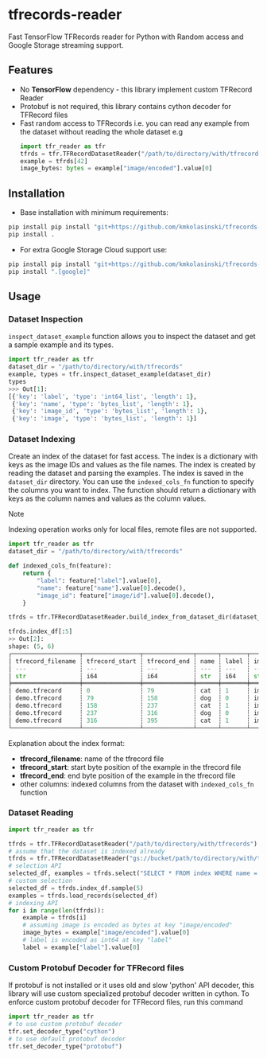 # tfrecords-reader

Fast TensorFlow TFRecords reader for Python with Random access and Google Storage streaming support.

## Features
* No **TensorFlow** dependency - this library implement custom TFRecord Reader
* Protobuf is not required, this library contains cython decoder for TFRecord files
* Fast random access to TFRecords i.e. you can read any example from the dataset without
  reading the whole dataset e.g
    ```python
    import tfr_reader as tfr
    tfrds = tfr.TFRecordDatasetReader("/path/to/directory/with/tfrecords")
    example = tfrds[42]
    image_bytes: bytes = example["image/encoded"].value[0]
    ```

## Installation

* Base installation with minimum requirements:
```bash
pip install pip install "git+https://github.com/kmkolasinski/tfrecords-reader.git"
pip install .
```
* For extra Google Storage Cloud support use:
```bash
pip install pip install "git+https://github.com/kmkolasinski/tfrecords-reader.git#egg=[google]"
pip install ".[google]"
```

## Usage

### Dataset Inspection
`inspect_dataset_example` function allows you to inspect the dataset and get a sample example
and its types.
```python
import tfr_reader as tfr
dataset_dir = "/path/to/directory/with/tfrecords"
example, types = tfr.inspect_dataset_example(dataset_dir)
types
>>> Out[1]:
[{'key': 'label', 'type': 'int64_list', 'length': 1},
 {'key': 'name', 'type': 'bytes_list', 'length': 1},
 {'key': 'image_id', 'type': 'bytes_list', 'length': 1},
 {'key': 'image', 'type': 'bytes_list', 'length': 1}]
```

### Dataset Indexing
Create an index of the dataset for fast access. The index is a dictionary with keys as the
image IDs and values as the file names. The index is created by reading the dataset and
parsing the examples. The index is saved in the `dataset_dir` directory. You can use the
`indexed_cols_fn` function to specify the columns you want to index. The function should return
a dictionary with keys as the column names and values as the column values.

> [!NOTE]
> Indexing operation works only for local files, remote files are not supported.


```python
import tfr_reader as tfr
dataset_dir = "/path/to/directory/with/tfrecords"

def indexed_cols_fn(feature):
    return {
        "label": feature["label"].value[0],
        "name": feature["name"].value[0].decode(),
        "image_id": feature["image/id"].value[0].decode(),
    }

tfrds = tfr.TFRecordDatasetReader.build_index_from_dataset_dir(dataset_dir, indexed_cols_fn)

tfrds.index_df[:5]
>> Out[2]:
shape: (5, 6)
┌───────────────────┬────────────────┬──────────────┬──────┬───────┬────────────┐
│ tfrecord_filename ┆ tfrecord_start ┆ tfrecord_end ┆ name ┆ label ┆ image_id   │
│ ---               ┆ ---            ┆ ---          ┆ ---  ┆ ---   ┆ ---        │
│ str               ┆ i64            ┆ i64          ┆ str  ┆ i64   ┆ str        │
╞═══════════════════╪════════════════╪══════════════╪══════╪═══════╪════════════╡
│ demo.tfrecord     ┆ 0              ┆ 79           ┆ cat  ┆ 1     ┆ image-id-0 │
│ demo.tfrecord     ┆ 79             ┆ 158          ┆ dog  ┆ 0     ┆ image-id-1 │
│ demo.tfrecord     ┆ 158            ┆ 237          ┆ cat  ┆ 1     ┆ image-id-2 │
│ demo.tfrecord     ┆ 237            ┆ 316          ┆ dog  ┆ 0     ┆ image-id-3 │
│ demo.tfrecord     ┆ 316            ┆ 395          ┆ cat  ┆ 1     ┆ image-id-4 │
└───────────────────┴────────────────┴──────────────┴──────┴───────┴────────────┘
```
Explanation about the index format:
* **tfrecord_filename**: name of the tfrecord file
* **tfrecord_start**: start byte position of the example in the tfrecord file
* **tfrecord_end**: end byte position of the example in the tfrecord file
* other columns: indexed columns from the dataset with `indexed_cols_fn` function

### Dataset Reading

```python
import tfr_reader as tfr

tfrds = tfr.TFRecordDatasetReader("/path/to/directory/with/tfrecords")
# assume that the dataset is indexed already
tfrds = tfr.TFRecordDatasetReader("gs://bucket/path/to/directory/with/tfrecords")
# selection API
selected_df, examples = tfrds.select("SELECT * FROM index WHERE name = 'cat' LIMIT 20")
# custom selection
selected_df = tfrds.index_df.sample(5)
examples = tfrds.load_records(selected_df)
# indexing API
for i in range(len(tfrds)):
    example = tfrds[i]
    # assuming image is encoded as bytes at key "image/encoded"
    image_bytes = example["image/encoded"].value[0]
    # label is encoded as int64 at key "label"
    label = example["label"].value[0]
```


### Custom Protobuf Decoder for TFRecord files

If protobuf is not installed or it uses old and slow 'python' API
decoder, this library will use custom specialized protobuf decoder written in cython.
To enforce custom protobuf decoder for TFRecord files, run this command
```python
import tfr_reader as tfr
# to use custom protobuf decoder
tfr.set_decoder_type("cython")
# to use default protobuf decoder
tfr.set_decoder_type("protobuf")
```
